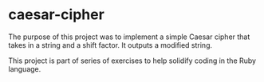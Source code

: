 # caesar-cipher

The purpose of this project was to implement a simple Caesar cipher that takes in a string and a shift factor. It outputs a modified string.

This project is part of series of exercises to help solidify coding in the Ruby language. 